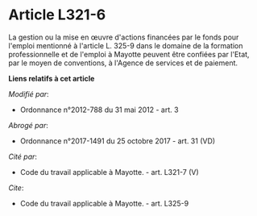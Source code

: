 # Article L321-6

La gestion ou la mise en œuvre d'actions financées par le fonds pour l'emploi mentionné à l'article L. 325-9 dans le domaine
de la formation professionnelle et de l'emploi à Mayotte peuvent être confiées par l'Etat, par le moyen de conventions, à
l'Agence de services et de paiement.

**Liens relatifs à cet article**

_Modifié par_:

  - Ordonnance n°2012-788 du 31 mai 2012 - art. 3

_Abrogé par_:

  - Ordonnance n°2017-1491 du 25 octobre 2017 - art. 31 (VD)

_Cité par_:

  - Code du travail applicable à Mayotte. - art. L321-7 (V)

_Cite_:

  - Code du travail applicable à Mayotte. - art. L325-9
